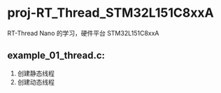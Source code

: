 # proj-RT_Thread_STM32L151C8xxA
RT-Thread Nano 的学习，硬件平台 STM32L151C8xxA
## example_01_thread.c: 
1. 创建静态线程
2. 创建动态线程
